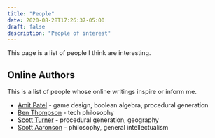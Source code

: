```yaml
---
title: "People"
date: 2020-08-28T17:26:37-05:00
draft: false
description: "People of interest"
---
```

This page is a list of people I think are interesting.

## Online Authors

This is a list of people whose online writings inspire or inform me.

* [Amit Patel](https://www.redblobgames.com/) - game design, boolean algebra, procedural generation
* [Ben Thompson](https://stratechery.com/) - tech philosophy
* [Scott Turner](https://heredragonsabound.blogspot.com/) - procedural generation, geography
* [Scott Aaronson](https://www.scottaaronson.com/blog/) - philosophy, general intellectualism
